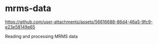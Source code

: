 # mrms-data

https://github.com/user-attachments/assets/56616688-86d4-46a5-9fc9-e23e58149e65

Reading and processing MRMS data
